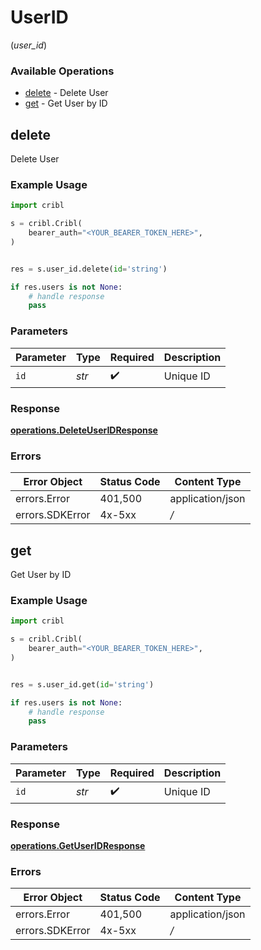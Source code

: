 # UserID
(*user_id*)

### Available Operations

* [delete](#delete) - Delete User
* [get](#get) - Get User by ID

## delete

Delete User

### Example Usage

```python
import cribl

s = cribl.Cribl(
    bearer_auth="<YOUR_BEARER_TOKEN_HERE>",
)


res = s.user_id.delete(id='string')

if res.users is not None:
    # handle response
    pass
```

### Parameters

| Parameter          | Type               | Required           | Description        |
| ------------------ | ------------------ | ------------------ | ------------------ |
| `id`               | *str*              | :heavy_check_mark: | Unique ID          |


### Response

**[operations.DeleteUserIDResponse](../../models/operations/deleteuseridresponse.md)**
### Errors

| Error Object     | Status Code      | Content Type     |
| ---------------- | ---------------- | ---------------- |
| errors.Error     | 401,500          | application/json |
| errors.SDKError  | 4x-5xx           | */*              |

## get

Get User by ID

### Example Usage

```python
import cribl

s = cribl.Cribl(
    bearer_auth="<YOUR_BEARER_TOKEN_HERE>",
)


res = s.user_id.get(id='string')

if res.users is not None:
    # handle response
    pass
```

### Parameters

| Parameter          | Type               | Required           | Description        |
| ------------------ | ------------------ | ------------------ | ------------------ |
| `id`               | *str*              | :heavy_check_mark: | Unique ID          |


### Response

**[operations.GetUserIDResponse](../../models/operations/getuseridresponse.md)**
### Errors

| Error Object     | Status Code      | Content Type     |
| ---------------- | ---------------- | ---------------- |
| errors.Error     | 401,500          | application/json |
| errors.SDKError  | 4x-5xx           | */*              |

